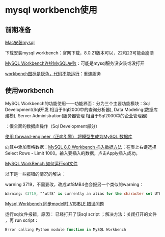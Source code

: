 # mysql workbench使用
## 前期准备
[Mac安装mysql](https://www.jianshu.com/p/199492627ccc)

下载安装mysql workbench：官网下载，8.0.21版本可以，22和23可能会崩溃

[MySQL Workbench连接MySQL失败](https://www.dazhuanlan.com/2019/10/17/5da801d1dbed7/)：可能是mysql服务没安装或没打开

[workbench图标是灰色，代码不能运行](https://www.cda.cn/discuss/post/details/5f15968bf8aa1b450e8381fd)：重连服务

## 使用workbench
MySQL Workbench的功能使用——功能界面：分为三个主要功能模块：Sql Development(Sql开发 相当于Sql2000中的查询分析器), Data Modeling(数据库建模), Server Administration(服务器管理 相当于Sql2000中的企业管理器)

：很全面的数据库操作（Sql Development部分）

[使用 forward-engineer（正向引擎） 将模型生成为MySQL 数据库](https://wenku.baidu.com/view/dc83b71027d3240c8547ef69.html)

向其中添加表格数据：[MySQL 8.0 Workbench 插入数据方法](https://blog.csdn.net/xiaofengfeng20/article/details/89887157)：在表上右键选择 Select Rows - Limit 1000。输入要插入的数据，点击Apply插入成功。

[MySQL WorkBench 如何运行sql文件](https://www.jianshu.com/p/0621648c57fa)

以下是一些报错的情况的解决：

warning 3719，不需要改，改成utf8MB4也会报另一个类似的warning：

```sql
Warning: (3719, “‘utf8’ is currently an alias for the character set UTF8MB3, which will be replaced by UTF8MB4 in a future release. Please consider using UTF8MB4 in order to be unambiguous.”)
```

[Mysql Workbench 同步model时 VISIBLE 错误问题](https://blog.csdn.net/asdfsadfasdfsa/article/details/84777682)

运行sql文件报错，原因： 已经打开了该sql script ；解决方法：关闭打开的文件 ，再 run script：

```sql
Error calling Python module function in MySQL Workbench
```


